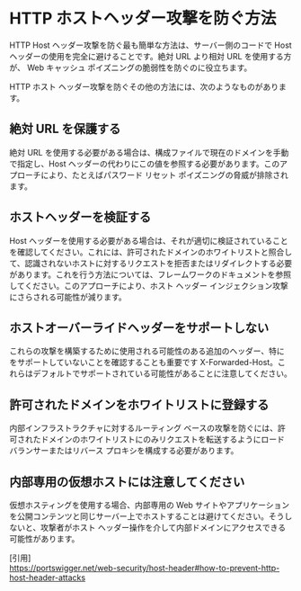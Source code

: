 # HTTP ホストヘッダー攻撃を防ぐ方法

HTTP Host ヘッダー攻撃を防ぐ最も簡単な方法は、サーバー側のコードで Host ヘッダーの使用を完全に避けることです。絶対 URL より相対 URL を使用する方が、 Web キャッシュ ポイズニングの脆弱性を防ぐのに役立ちます。

HTTP ホスト ヘッダー攻撃を防ぐその他の方法には、次のようなものがあります。

## 絶対 URL を保護する

絶対 URL を使用する必要がある場合は、構成ファイルで現在のドメインを手動で指定し、Host ヘッダーの代わりにこの値を参照する必要があります。このアプローチにより、たとえばパスワード リセット ポイズニングの脅威が排除されます。

## ホストヘッダーを検証する

Host ヘッダーを使用する必要がある場合は、それが適切に検証されていることを確認してください。これには、許可されたドメインのホワイトリストと照合して、認識されないホストに対するリクエストを拒否またはリダイレクトする必要があります。これを行う方法については、フレームワークのドキュメントを参照してください。このアプローチにより、ホスト ヘッダー インジェクション攻撃にさらされる可能性が減ります。

## ホストオーバーライドヘッダーをサポートしない

これらの攻撃を構築するために使用される可能性のある追加のヘッダー、特に をサポートしていないことを確認することも重要です X-Forwarded-Host。これらはデフォルトでサポートされている可能性があることに注意してください。

## 許可されたドメインをホワイトリストに登録する

内部インフラストラクチャに対するルーティング ベースの攻撃を防ぐには、許可されたドメインのホワイトリストにのみリクエストを転送するようにロード バランサーまたはリバース プロキシを構成する必要があります。

## 内部専用の仮想ホストには注意してください

仮想ホスティングを使用する場合、内部専用の Web サイトやアプリケーションを公開コンテンツと同じサーバー上でホストすることは避けてください。そうしないと、攻撃者がホスト ヘッダー操作を介して内部ドメインにアクセスできる可能性があります。

[引用]  
https://portswigger.net/web-security/host-header#how-to-prevent-http-host-header-attacks
